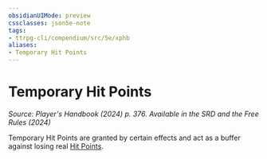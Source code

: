 ```yaml
---
obsidianUIMode: preview
cssclasses: json5e-note
tags:
- ttrpg-cli/compendium/src/5e/xphb
aliases:
- Temporary Hit Points
---
```

# Temporary Hit Points
*Source: Player's Handbook (2024) p. 376. Available in the <span title='Systems Reference Document (5.2)'>SRD</span> and the Free Rules (2024)* 

Temporary Hit Points are granted by certain effects and act as a buffer against losing real [Hit Points](/3-Mechanics/CLI/variant-rules/hit-points-xphb.md).